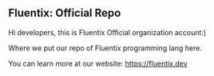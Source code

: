 ## Fluentix: Official Repo

Hi developers, this is Fluentix Official organization account:)

Where we put our repo of Fluentix programming lang here.

You can learn more at our website: https://fluentix.dev
